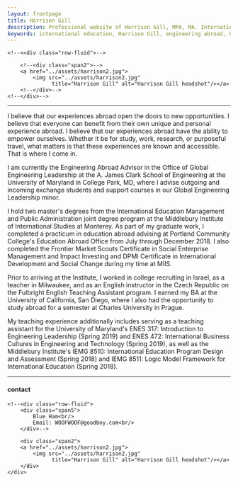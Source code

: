 ```yaml
---
layout: frontpage
title: Harrison Gill
description: Professional website of Harrison Gill, MPA, MA. International educator serving as Engineering Abroad Advisor at University of Maryland.
keywords: international education, Harrison Gill, engineering abroad, University of Maryland, Middlebury Institute, Czech Republic, Israel
---
```



<div class="container">

    <!--<<div class="row-fluid">-->

        <!--<div class="span2">-->
        <a href="../assets/harrison2.jpg">
            <img src="../assets/harrison2.jpg"
                  title="Harrison Gill" alt="Harrison Gill headshot"/></a>
        <!--</div>-->
    <!--</div>-->
</div>

---

I believe that our experiences abroad open the doors to new opportunities. I believe that everyone can benefit from their own unique and personal experience abroad. I believe that our experiences abroad have the ability to empower ourselves. Whether it be for study, work, research, or purposeful travel, what matters is that these experiences are known and accessible. That is where I come in.

I am currently the Engineering Abroad Advisor in the Office of Global Engineering Leadership at the A. James Clark School of Engineering at the University of Maryland in College Park, MD, where I advise outgoing and incoming exchange students and support courses in our Global Engineering Leadership minor.

I hold two master's degrees from the International Education Management and Public Administration joint degree program at the Middlebury Institute of International Studies at Monterey. As part of my graduate work, I completed a practicum in education abroad advising at Portland Community College's Education Abroad Office from July through December 2018. I also completed the Frontier Market Scouts Certificate in Social Enterprise Management and Impact Investing and DPMI Certificate in International Development and Social Change during my time at MIIS.

Prior to arriving at the Institute, I worked in college recruiting in Israel, as a teacher in Milwaukee, and as an English instructor in the Czech Republic on the Fulbright English Teaching Assistant program. I earned my BA at the University of California, San Diego, where I also had the opportunity to study abroad for a semester at Charles University in Prague.

My teaching experience additionally includes serving as a teaching assistant for the University of Maryland's ENES 317: Introduction to Engineering Leadership (Spring 2019) and ENES 472: International Business Cultures in Engineering and Technology (Spring 2019), as well as the Middlebury Institute's IEMG 8510: International Education Program Design and Assessment (Spring 2018) and IEMG 8511: Logic Model Framework for International Education (Spring 2018).

---


<div class="container">
<h4><a name="contact"></a>contact</h4>

    <!--<div class="row-fluid">
        <div class="span5">
            Blue Ham<br/>
            Email: WOOFWOOF@goodboy.com<br/>
        </div>-->

        <div class="span2">
        <a href="../assets/harrison2.jpg">
            <img src="../assets/harrison2.jpg"
                  title="Harrison Gill" alt="Harrison Gill headshot"/></a>
        </div>
    </div>
</div>